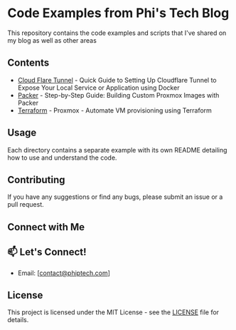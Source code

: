 # Code Examples from Phi's Tech Blog

This repository contains the code examples and scripts that I've shared on my blog as well as other areas

## Contents

- [Cloud Flare Tunnel](./cloudflaretunnel) - Quick Guide to Setting Up Cloudflare Tunnel to Expose Your Local Service or Application using Docker
- [Packer](./packer) - Step-by-Step Guide: Building Custom Proxmox Images with Packer
- [Terraform](./terraform) - Proxmox - Automate VM provisioning using Terraform

## Usage

Each directory contains a separate example with its own README detailing how to use and understand the code.

## Contributing

If you have any suggestions or find any bugs, please submit an issue or a pull request.

## Connect with Me

## 📫 Let's Connect!

- Email: [contact@phiptech.com]

## License

This project is licensed under the MIT License - see the [LICENSE](LICENSE) file for details.